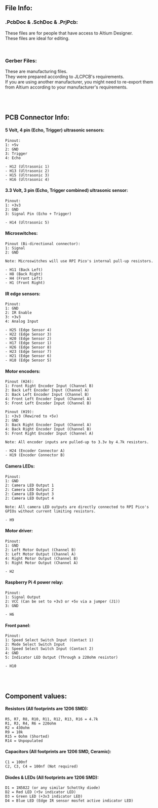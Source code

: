 ## File Info:

### .PcbDoc & .SchDoc & .PrjPcb:
These files are for people that have access to Altium Designer.<br>
These files are ideal for editing.<br>

<br>

### Gerber Files:
These are manufacturing files.<br>
They were prepared according to JLCPCB's requirements.<br>
If you are using another manufacturer, you might need to re-export them from Altium according to your manufacturer's requirements.<br>

<br>
<br>

## PCB Connector Info:

#### 5 Volt, 4 pin (Echo, Trigger) ultrasonic sensors:
    Pinout: 
    1: +5v 
    2: GND 
    3: Trigger 
    4: Echo
    
    - H12 (Ultrasonic 1)
    - H13 (Ultrasonic 2)
    - H15 (Ultrasonic 3)
    - H16 (Ultrasonic 4)

#### 3.3 Volt, 3 pin (Echo, Trigger combined) ultrasonic sensor:
    Pinout: 
    1: +3v3 
    2: GND 
    3: Signal Pin (Echo + Trigger)

    - H14 (Ultrasonic 5)

#### Microswitches:
    Pinout (Bi-directional connector): 
    1: Signal 
    2: GND
    
    Note: Microswitches will use RPI Pico's internal pull-up resistors.

    - H11 (Back Left)
    - H8 (Back Right)
    - H4 (Front Left)
    - H1 (Front Right)

#### IR edge sensors:
    Pinout: 
    1: GND 
    2: IR Enable 
    3: +3v3 
    4: Analog Input
    
    - H25 (Edge Sensor 4)
    - H22 (Edge Sensor 3)
    - H20 (Edge Sensor 2)
    - H17 (Edge Sensor 1)
    - H26 (Edge Sensor 8)
    - H23 (Edge Sensor 7)
    - H21 (Edge Sensor 6)
    - H18 (Edge Sensor 5)

#### Motor encoders:
    Pinout (H24): 
    1: Front Right Encoder Input (Channel B)
    2: Back Left Encoder Input (Channel A) 
    3: Back Left Encoder Input (Channel B) 
    4: Front Left Encoder Input (Channel A)
    5: Front Left Encoder Input (Channel B)
    
    Pinout (H19): 
    1: +3v3 (Rewired to +5v)
    2: GND 
    3: Back Right Encoder Input (Channel A) 
    4: Back Right Encoder Input (Channel B)
    5: Front Right Encoder Input (Channel A)
    
    Note: All encoder inputs are pulled-up to 3.3v by 4.7k resistors.

    - H24 (Encoder Connector A)
    - H19 (Encoder Connector B)

#### Camera LEDs:
    Pinout:
    1: GND
    2: Camera LED Output 1
    2: Camera LED Output 2
    2: Camera LED Output 3
    2: Camera LED Output 4
    
    Note: All camera LED outputs are directly connected to RPI Pico's GPIOs without current limiting resistors.

    - H9

#### Motor driver:
    Pinout:
    1: GND
    2: Left Motor Output (Channel B)
    3: Left Motor Output (Channel A)
    4: Right Motor Output (Channel B)
    5: Right Motor Output (Channel A)

    - H2

#### Raspberry Pi 4 power relay:
    Pinout:
    1: Signal Output
    2: VCC (Can be set to +3v3 or +5v via a jumper (J1))
    3: GND

    - H6

#### Front panel:
    Pinout:
    1: Speed Select Switch Input (Contact 1)
    2: Mode Select Switch Input
    3: Speed Select Switch Input (Contact 2)
    4: GND
    5: Indicator LED Output (Through a 220ohm resistor)

    - H10
   
<br>
<br>

## Component values:

#### Resistors (All footprints are 1206 SMD):
    R5, R7, R8, R10, R11, R12, R13, R16 = 4.7k
    R1, R3, R4, R6 = 220ohm
    R2 = 430ohm
    R9 = 10k
    R15 = 0ohm (Shorted)
    R14 = Unpopulated
    
#### Capacitors (All footprints are 1206 SMD, Ceramic):
    C1 = 100nf
    C2, C3, C4 = 100nf (Not required)
    
#### Diodes & LEDs (All footprints are 1206 SMD):
    D1 = 1N5822 (or any similar Schottky diode)
    D2 = Red LED (+5v indicator LED)
    D3 = Green LED (+3v3 indicator LED)
    D4 = Blue LED (Edge IR sensor mosfet active indicator LED)
    
   
    
